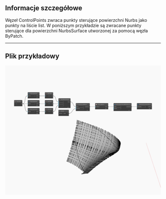 ## Informacje szczegółowe
Węzeł ControlPoints zwraca punkty sterujące powierzchni Nurbs jako punkty na liście list. W poniższym przykładzie są zwracane punkty sterujące dla powierzchni NurbsSurface utworzonej za pomocą węzła ByPatch.
___
## Plik przykładowy

![ControlPoints](./Autodesk.DesignScript.Geometry.NurbsSurface.ControlPoints_img.jpg)

